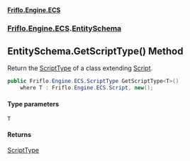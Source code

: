 #### [Friflo.Engine.ECS](index.md#'index')
### [Friflo.Engine.ECS](Friflo.Engine.ECS.md#'Friflo.Engine.ECS').[EntitySchema](EntitySchema.md#'Friflo.Engine.ECS.EntitySchema')

## EntitySchema.GetScriptType<T>() Method

Return the [ScriptType](ScriptType.md#'Friflo.Engine.ECS.ScriptType') of a class extending [Script](Script.md#'Friflo.Engine.ECS.Script').

```csharp
public Friflo.Engine.ECS.ScriptType GetScriptType<T>()
    where T : Friflo.Engine.ECS.Script, new();
```
#### Type parameters

<a name='Friflo.Engine.ECS.EntitySchema.GetScriptType_T_().T'></a>

`T`

#### Returns
[ScriptType](ScriptType.md#'Friflo.Engine.ECS.ScriptType')